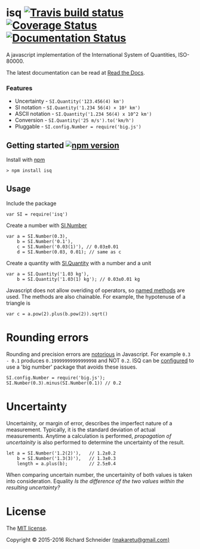# isq [![Travis build status](https://travis-ci.org/richardschneider/isq.svg)](https://travis-ci.org/richardschneider/isq) [![Coverage Status](https://coveralls.io/repos/github/richardschneider/isq/badge.svg?branch=master)](https://coveralls.io/github/richardschneider/isq?branch=master) [![Documentation Status](http://readthedocs.org/projects/isq/badge/?version=latest)](http://isq.readthedocs.org/en/latest/?badge=latest)

A javascript implementation of the International System of Quantities, ISO-80000.

The latest documentation can be read at [Read the Docs](http://isq.readthedocs.org/en/latest/).

### Features

* Uncertainty - `SI.Quantity('123.456(4) km')`
* SI notation - `SI.Quantity('1.234 56(4) × 10² km')`
* ASCII notation - `SI.Quantity('1.234 56(4) x 10^2 km')`
* Conversion - `SI.Quantity('25 m/s').to('km/h')`
* Pluggable - `SI.config.Number = require('big.js')`

## Getting started [![npm version](https://badge.fury.io/js/isq.svg)](https://badge.fury.io/js/isq)

Install with [npm](http://blog.npmjs.org/post/85484771375/how-to-install-npm)

    > npm install isq

## Usage

Include the package

    var SI = require('isq')

Create a number with [SI.Number](http://isq.rtfd.io/en/latest/api/SI#Number)

    var a = SI.Number(0.3),
        b = SI.Number('0.1'),
        c = SI.Number('0.03(1)'), // 0.03±0.01
        d = SI.Number(0.03, 0.01); // same as c

Create a quantity with [SI.Quantity](http://isq.rtfd.io/en/latest/api/SI#Quantity) with a number and a unit

    var a = SI.Quantity('1.03 kg'),
        b = SI.Quantity('1.03(1) kg'); // 0.03±0.01 kg
        
Javascript does not allow overiding of operators, so [named methods](http://isq.readthedocs.io/en/latest/math) are used.  The methods are also chainable.  For example, the hypotenuse of a triangle is

    var c = a.pow(2).plus(b.pow(2)).sqrt()

# Rounding errors

Rounding and precision errors are [notorious](http://modernweb.com/2014/02/17/what-every-javascript-developer-should-know-about-floating-points/) in Javascript. For example `0.3 - 0.1` produces `0.19999999999999998` and NOT `0.2`. ISQ can be [configured](http://isq.rtfd.io/en/latest/pluggable) to use a 'big number' package that avoids these issues.

    SI.config.Number = require('big.js');
    SI.Number(0.3).minus(SI.Number(0.1)) // 0.2

# Uncertainty

Uncertainity, or margin of error, describes the imperfect nature of a measurement.  Typically, it is the standard deviation of actual measurements. Anytime a calculation is performed, *propagation of uncertainity* is also performed to determine the uncertainty of the result.

    let a = SI.Number('1.2(2)'),   // 1.2±0.2
        b = SI.Number('1.3(3)'),   // 1.3±0.3
        length = a.plus(b);        // 2.5±0.4

When comparing uncertain number, the uncertainity of both values is taken into consideration. Equality *Is the difference of the two values within the resulting uncertainty?* 

# License
The [MIT license](LICENSE).

Copyright © 2015-2016 Richard Schneider [(makaretu@gmail.com)](mailto:makaretu@gmail.com?subject=ISQ)
